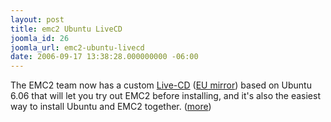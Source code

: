 ```yaml
---
layout: post
title: emc2 Ubuntu LiveCD
joomla_id: 26
joomla_url: emc2-ubuntu-livecd
date: 2006-09-17 13:38:28.000000000 -06:00
---
```

The EMC2 team now has a custom <a title="LiveCD" target="_blank" href="http://linuxcnc.org/iso/emc2-ubuntu6.06-desktop-i386.iso">Live-CD</a>  (<a target="_blank" href="http://dsplabs.utt.ro/~juve/emc/">EU mirror</a>) based on Ubuntu 6.06 that will let you try out EMC2 before installing, and it's also the easiest way to install Ubuntu and EMC2 together. (<a href="index.php?option=com_content&amp;task=view&amp;id=21&amp;Itemid=4">more</a>)<br />
